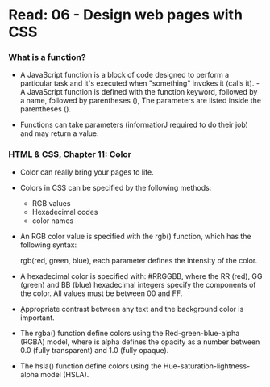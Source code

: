 # Read: 06 - Design web pages with CSS

### What is a function?

- A JavaScript function is a block of code designed to perform a particular task and it's executed when "something" invokes it (calls it).
-A JavaScript function is defined with the function keyword, followed by a name, followed by parentheses (), The parameters are listed inside the parentheses ().

- Functions can take parameters (informatiorJ required to do their job) and may return a value. 

###  HTML & CSS, Chapter 11: Color

- Color can really bring your pages to life.

- Colors in CSS can be specified by the following methods:
  - RGB values
  - Hexadecimal codes
  - color names

- An RGB color value is specified with the rgb() function, which has the following syntax:

  rgb(red, green, blue), each parameter defines the intensity of the color.

- A hexadecimal color is specified with: #RRGGBB, where the RR (red), GG (green) and BB (blue) hexadecimal integers specify the components of the color. All values must be between 00 and FF.

- ِAppropriate contrast between any text and the background color is important.

- The rgba() function define colors using the Red-green-blue-alpha (RGBA) model, where is alpha defines the opacity as a number between 0.0 (fully transparent) and 1.0 (fully opaque).

- The hsla() function define colors using the Hue-saturation-lightness-alpha model (HSLA).
